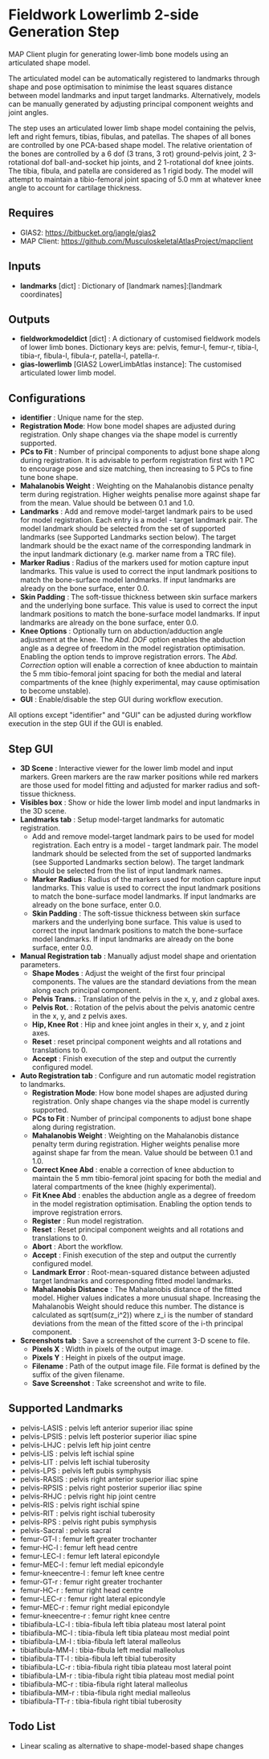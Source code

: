 Fieldwork Lowerlimb 2-side Generation Step
===========================================
MAP Client plugin for generating lower-limb bone models using
an articulated shape model.

The articulated model can be automatically registered to landmarks through
shape and pose optimisation to minimise the least squares distance between 
model landmarks and input target landmarks. Alternatively, models can be
manually generated by adjusting principal component weights and joint angles.

The step uses an articulated lower limb shape model containing the pelvis, left
and right femurs, tibias, fibulas, and patellas. The shapes of all bones are
controlled by one PCA-based shape model. The relative orientation of the bones
are controlled by a 6 dof (3 trans, 3 rot) ground-pelvis joint, 2 3-rotational
dof ball-and-socket hip joints, and 2 1-rotational dof knee joints. The 
tibia, fibula, and patella are considered as 1 rigid body. The model will
attempt to maintain a tibio-femoral joint spacing of 5.0 mm at whatever knee
angle to account for cartilage thickness.

Requires
--------
- GIAS2: https://bitbucket.org/jangle/gias2
- MAP Client: https://github.com/MusculoskeletalAtlasProject/mapclient

Inputs
------
- **landmarks** [dict] : Dictionary of [landmark names]:[landmark coordinates]

Outputs
-------
- **fieldworkmodeldict** [dict] : A dictionary of customised fieldwork models of
lower limb bones. Dictionary keys are: pelvis, femur-l, femur-r, tibia-l,
tibia-r, fibula-l, fibula-r, patella-l, patella-r.
- **gias-lowerlimb** [GIAS2 LowerLimbAtlas instance]: The customised articulated lower
limb model.

Configurations
--------------
- **identifier** : Unique name for the step.
- **Registration Mode**: How bone model shapes are adjusted during registration.
    Only shape changes via the shape model is currently supported.
- **PCs to Fit** : Number of principal components to adjust bone shape along 
    during registration. It is advisable to perform registration first with 1
    PC to encourage pose and size matching, then increasing to  5 PCs to fine
    tune bone shape.
- **Mahalanobis Weight** : Weighting on the Mahalanobis distance penalty term
    during registration. Higher weights penalise more against shape far
    from the mean. Value should be between 0.1 and 1.0.
- **Landmarks** : Add and remove model-target landmark pairs to be used for model 
    registration. Each entry is a model - target landmark pair. The model 
    landmark should be selected from the set of supported landmarks (see 
    Supported Landmarks section below). The target landmark should be the 
    exact name of the  corresponding landmark in the input landmark dictionary
    (e.g. marker name from a TRC file).
- **Marker Radius** : Radius of the markers used for motion capture input landmarks.
    This value is used to correct the input landmark positions to match the
    bone-surface model landmarks. If input landmarks are already on the
    bone surface, enter 0.0.
- **Skin Padding** : The soft-tissue thickness between skin surface markers and
    the underlying bone surface. This value is used to correct the input
    landmark positions to match the bone-surface model landmarks. If input
    landmarks are already on the bone surface, enter 0.0.
- **Knee Options** : Optionally turn on abduction/adduction angle adjustment at the
    knee. The _Abd. DOF_ option enables the abduction angle as a degree of 
    freedom in the model registration optimisation. Enabling the option tends
    to improve registration errors. The _Abd. Correction_ option will enable a
    correction of knee abduction to maintain the 5 mm tibio-femoral joint
    spacing for both the medial and lateral compartments of the knee (highly
    experimental, may cause optimisation to become unstable).
- **GUI** : Enable/disable the step GUI during workflow execution.

All options except "identifier" and "GUI" can be adjusted during workflow
execution in the step GUI if the GUI is enabled.


Step GUI
--------
- **3D Scene** : Interactive viewer for the lower limb model and input markers.
    Green markers are the raw marker positions while red markers are those used
    for model fitting and adjusted for marker radius and soft-tissue thickness.
- **Visibles box** : Show or hide the lower limb model and input landmarks in
    the 3D scene.
- **Landmarks tab** : Setup model-target landmarks for automatic registration.
    - Add and remove model-target landmark pairs to be used for model registration. 
        Each entry is a model - target landmark pair. The model landmark should
        be selected from the set of supported landmarks (see Supported Landmarks
        section below).
        The target landmark should be selected from the list of input landmark names.
    - **Marker Radius** : Radius of the markers used for motion capture input landmarks.
        This value is used to correct the input landmark positions to match the
        bone-surface model landmarks.
        If input landmarks are already on the bone surface, enter 0.0.
    - **Skin Padding** : The soft-tissue thickness between skin surface markers and the underlying bone surface.
        This value is used to correct the input landmark positions to match the bone-surface model landmarks.
        If input landmarks are already on the bone surface, enter 0.0.
- **Manual Registration tab** : Manually adjust model shape and orientation parameters.
    - **Shape Modes** : Adjust the weight of the first four principal components.
        The values are the standard deviations from the mean along each principal component.
    - **Pelvis Trans.** : Translation of the pelvis in the x, y, and z global axes. 
    - **Pelvis Rot.** : Rotation of the pelvis about the pelvis anatomic centre in the x, y, and z pelvis axes. 
    - **Hip, Knee Rot** : Hip and knee joint angles in their x, y, and z joint axes.
    - **Reset** : reset principal component weights and all rotations and translations to 0.
    - **Accept** : Finish execution of the step and output the currently configured model.
- **Auto Registration tab** : Configure and run automatic model registration to landmarks. 
    - **Registration Mode**: How bone model shapes are adjusted during registration.
        Only shape changes via the shape model is currently supported.
    - **PCs to Fit** : Number of principal components to adjust bone shape along 
        during registration.
    - **Mahalanobis Weight** : Weighting on the Mahalanobis distance penalty term
        during registration. Higher weights penalise more against shape far
        from the mean. Value should be between 0.1 and 1.0.
    - **Correct Knee Abd** : enable a correction of knee abduction to maintain the 5 mm tibio-femoral joint spacing for both the medial and lateral compartments of the knee (highly
        experimental).
    - **Fit Knee Abd** : enables the abduction angle as a degree of freedom in the model registration optimisation.
        Enabling the option tends to improve registration errors.
    - **Register** : Run model registration.
    - **Reset** : Reset principal component weights and all rotations and translations to 0.
    - **Abort** : Abort the workflow.
    - **Accept** : Finish execution of the step and output the currently configured model.
    - **Landmark Error** : Root-mean-squared distance between adjusted target
        landmarks and corresponding fitted model landmarks.
    - **Mahalanobis Distance** : The Mahalanobis distance of the fitted model. Higher values indicates a more unusual shape. Increasing the Mahalanobis Weight should reduce this number. The distance is calculated as sqrt(sum(z_i^2)) where z_i is the number of standard deviations from the mean of the fitted score of the i-th principal component.
- **Screenshots tab** : Save a screenshot of the current 3-D scene to file.
    - **Pixels X** : Width in pixels of the output image.
    - **Pixels Y** : Height in pixels of the output image.
    - **Filename** : Path of the output image file. File format is defined by the suffix of the given filename.
    - **Save Screenshot** : Take screenshot and write to file.

Supported Landmarks
-------------------
- pelvis-LASIS : pelvis left anterior superior iliac spine
- pelvis-LPSIS : pelvis left posterior superior iliac spine
- pelvis-LHJC : pelvis left hip joint centre
- pelvis-LIS : pelvis left ischial spine 
- pelvis-LIT : pelvis left ischial tuberosity
- pelvis-LPS : pelvis left pubis symphysis
- pelvis-RASIS : pelvis right anterior superior iliac spine
- pelvis-RPSIS : pelvis right posterior superior iliac spine
- pelvis-RHJC : pelvis right hip joint centre
- pelvis-RIS : pelvis right ischial spine 
- pelvis-RIT : pelvis right ischial tuberosity
- pelvis-RPS : pelvis right pubis symphysis
- pelvis-Sacral : pelvis sacral
- femur-GT-l : femur left greater trochanter
- femur-HC-l : femur left head centre
- femur-LEC-l : femur left lateral epicondyle
- femur-MEC-l : femur left medial epicondyle
- femur-kneecentre-l : femur left knee centre
- femur-GT-r : femur right greater trochanter
- femur-HC-r : femur right head centre
- femur-LEC-r : femur right lateral epicondyle
- femur-MEC-r : femur right medial epicondyle
- femur-kneecentre-r : femur right knee centre
- tibiafibula-LC-l : tibia-fibula left tibia plateau most lateral point
- tibiafibula-MC-l : tibia-fibula left tibia plateau most medial point
- tibiafibula-LM-l : tibia-fibula left lateral malleolus
- tibiafibula-MM-l : tibia-fibula left medial malleolus
- tibiafibula-TT-l : tibia-fibula left tibial tuberosity
- tibiafibula-LC-r : tibia-fibula right tibia plateau most lateral point
- tibiafibula-LM-r : tibia-fibula right tibia plateau most medial point
- tibiafibula-MC-r : tibia-fibula right lateral malleolus
- tibiafibula-MM-r : tibia-fibula right medial malleolus
- tibiafibula-TT-r : tibia-fibula right tibial tuberosity

Todo List
---------
- Linear scaling as alternative to shape-model-based shape changes
